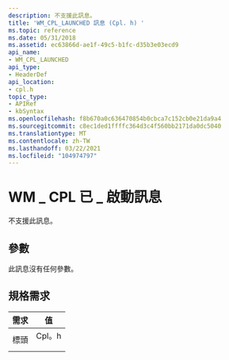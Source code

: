 ```yaml
---
description: 不支援此訊息。
title: 'WM_CPL_LAUNCHED 訊息 (Cpl. h) '
ms.topic: reference
ms.date: 05/31/2018
ms.assetid: ec63866d-ae1f-49c5-b1fc-d35b3e03ecd9
api_name:
- WM_CPL_LAUNCHED
api_type:
- HeaderDef
api_location:
- cpl.h
topic_type:
- APIRef
- kbSyntax
ms.openlocfilehash: f8b670a0c636470854b0cbca7c152cb0e21da9a4
ms.sourcegitcommit: c8ec1ded1ffffc364d3c4f560bb2171da0dc5040
ms.translationtype: MT
ms.contentlocale: zh-TW
ms.lasthandoff: 03/22/2021
ms.locfileid: "104974797"
---
```

# <a name="wm_cpl_launched-message"></a>WM \_ CPL 已 \_ 啟動訊息

不支援此訊息。

## <a name="parameters"></a>參數

此訊息沒有任何參數。

## <a name="requirements"></a>規格需求



| 需求 | 值 |
|-------------------|----------------------------------------------------------------------------------|
| 標頭<br/> | <dl> <dt>Cpl。h</dt> </dl> |



 

 




